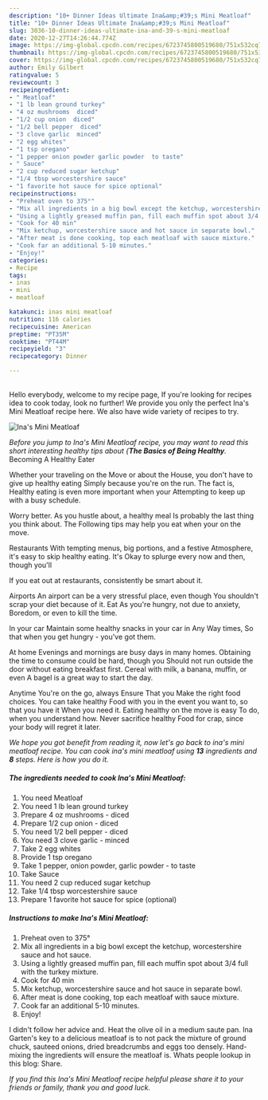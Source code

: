 ```yaml
---
description: "10+ Dinner Ideas Ultimate Ina&amp;#39;s Mini Meatloaf"
title: "10+ Dinner Ideas Ultimate Ina&amp;#39;s Mini Meatloaf"
slug: 3036-10-dinner-ideas-ultimate-ina-and-39-s-mini-meatloaf
date: 2020-12-27T14:26:44.774Z
image: https://img-global.cpcdn.com/recipes/6723745800519680/751x532cq70/inas-mini-meatloaf-recipe-main-photo.jpg
thumbnail: https://img-global.cpcdn.com/recipes/6723745800519680/751x532cq70/inas-mini-meatloaf-recipe-main-photo.jpg
cover: https://img-global.cpcdn.com/recipes/6723745800519680/751x532cq70/inas-mini-meatloaf-recipe-main-photo.jpg
author: Emily Gilbert
ratingvalue: 5
reviewcount: 3
recipeingredient:
- " Meatloaf"
- "1 lb lean ground turkey"
- "4 oz mushrooms  diced"
- "1/2 cup onion  diced"
- "1/2 bell pepper  diced"
- "3 clove garlic  minced"
- "2 egg whites"
- "1 tsp oregano"
- "1 pepper onion powder garlic powder  to taste"
- " Sauce"
- "2 cup reduced sugar ketchup"
- "1/4 tbsp worcestershire sauce"
- "1 favorite hot sauce for spice optional"
recipeinstructions:
- "Preheat oven to 375°"
- "Mix all ingredients in a big bowl except the ketchup, worcestershire sauce and hot sauce."
- "Using a lightly greased muffin pan, fill each muffin spot about 3/4 full with the turkey mixture."
- "Cook for 40 min"
- "Mix ketchup, worcestershire sauce and hot sauce in separate bowl."
- "After meat is done cooking, top each meatloaf with sauce mixture."
- "Cook far an additional 5-10 minutes."
- "Enjoy!"
categories:
- Recipe
tags:
- inas
- mini
- meatloaf

katakunci: inas mini meatloaf 
nutrition: 116 calories
recipecuisine: American
preptime: "PT35M"
cooktime: "PT44M"
recipeyield: "3"
recipecategory: Dinner

---
```

<br>
Hello everybody, welcome to my recipe page, If you're looking for recipes idea to cook today, look no further! We provide you only the perfect Ina&#39;s Mini Meatloaf recipe here. We also have wide variety of recipes to try.
<br>


![Ina&#39;s Mini Meatloaf](https://img-global.cpcdn.com/recipes/6723745800519680/751x532cq70/inas-mini-meatloaf-recipe-main-photo.jpg)

<i>Before you jump to Ina&#39;s Mini Meatloaf recipe, you may want to read this short interesting healthy tips about {<strong>The Basics of Being Healthy</strong>.</i>
Becoming A Healthy Eater

Whether your traveling on the Move or about the
House, you don't have to give up healthy eating
Simply because you're on the run. The fact is,
Healthy eating is even more important when your
Attempting to keep up with a busy schedule.


Worry better. As you hustle about, a healthy meal
Is probably the last thing you think about. The
Following tips may help you eat when your on the move.

Restaurants
With tempting menus, big portions, and a festive
Atmosphere, it's easy to skip healthy eating. It's
Okay to splurge every now and then, though you'll

If you eat out at restaurants, consistently be smart
about it.

Airports
An airport can be a very stressful place, even though 
You shouldn't scrap your diet because of it. Eat
As you're hungry, not due to anxiety,
Boredom, or even to kill the time.

In your car
Maintain some healthy snacks in your car in Any Way times,
So that when you get hungry - you've got them.

At home
Evenings and mornings are busy days in many homes.
Obtaining the time to consume could be hard, though you
Should not run outside the door without eating breakfast
first. Cereal with milk, a banana, muffin, or even
A bagel is a great way to start the day.

Anytime You're on the go, always Ensure That you
Make the right food choices. You can take healthy
Food with you in the event you want to, so that you have it
When you need it. Eating healthy on the move is easy
To do, when you understand how. Never sacrifice healthy
Food for crap, since your body will regret it later.


<i>We hope you got benefit from reading it, now let's go back to ina&#39;s mini meatloaf recipe. You can cook ina&#39;s mini meatloaf using <strong>13</strong> ingredients and <strong>8</strong> steps. Here is how you do it.
</i>

##### The ingredients needed to cook Ina&#39;s Mini Meatloaf:

1. You need  Meatloaf
1. You need 1 lb lean ground turkey
1. Prepare 4 oz mushrooms - diced
1. Prepare 1/2 cup onion - diced
1. You need 1/2 bell pepper - diced
1. You need 3 clove garlic - minced
1. Take 2 egg whites
1. Provide 1 tsp oregano
1. Take 1 pepper, onion powder, garlic powder - to taste
1. Take  Sauce
1. You need 2 cup reduced sugar ketchup
1. Take 1/4 tbsp worcestershire sauce
1. Prepare 1 favorite hot sauce for spice (optional)


##### Instructions to make Ina&#39;s Mini Meatloaf:

1. Preheat oven to 375°
1. Mix all ingredients in a big bowl except the ketchup, worcestershire sauce and hot sauce.
1. Using a lightly greased muffin pan, fill each muffin spot about 3/4 full with the turkey mixture.
1. Cook for 40 min
1. Mix ketchup, worcestershire sauce and hot sauce in separate bowl.
1. After meat is done cooking, top each meatloaf with sauce mixture.
1. Cook far an additional 5-10 minutes.
1. Enjoy!


I didn&#39;t follow her advice and. Heat the olive oil in a medium saute pan. Ina Garten&#39;s key to a delicious meatloaf is to not pack the mixture of ground chuck, sauteed onions, dried breadcrumbs and eggs too densely. Hand-mixing the ingredients will ensure the meatloaf is. Whats people lookup in this blog: Share. 

<i>If you find this Ina&#39;s Mini Meatloaf recipe helpful please share it to your friends or family, thank you and good luck.</i>
